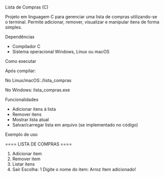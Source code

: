 Lista de Compras (C)

Projeto em linguagem C para gerenciar uma lista de compras utilizando-se o terminal.
Permite adicionar, remover, visualizar e manipular itens de forma
simples.

Dependências

-   Compilador C
-   Sistema operacional Windows, Linux ou macOS 

Como executar

Após compilar:

No Linux/macOS:./lista_compras

No Windows: lista_compras.exe

Funcionalidades

-   Adicionar itens à lista
-   Remover itens
-   Mostrar lista atual
-   Salvar/carregar lista em arquivo (se implementado no código)

Exemplo de uso

==== LISTA DE COMPRAS ====
 1. Adicionar item 
2. Remover item 
3. Listar itens 
0. Sair 
Escolha: 1 Digite o nome do item: Arroz Item adicionado!
